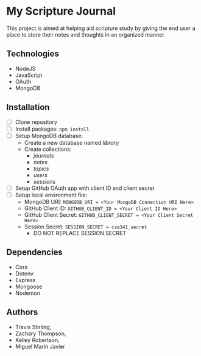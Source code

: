 # My Scripture Journal
This project is aimed at helping aid scripture study by giving the end user a place to store their notes and thoughts in an organized manner.

## Technologies
- NodeJS
- JavaScript
- OAuth
- MongoDB

## Installation
- [ ] Clone repository
- [ ] Install packages: `npm install`
- [ ] Setup MongoDB database:
    - Create a new database named _library_
    - Create collections:
        - _journals_
        - _notes_
        - _topics_
        - _users_
        - _sessions_
- [ ] Setup GitHub OAuth app with client ID and client secret
- [ ] Setup local environment file: 
    - MongoDB URI: `MONGODB_URI = <Your MongoDB Connection URI Here>`
    - GitHub Client ID: `GITHUB_CLIENT_ID = <Your Client ID Here>`
    - GitHub Client Secret: `GITHUB_CLIENT_SECRET = <Your Client Secret Here>`
    - Session Secret: `SESSION_SECRET = cse341_secret`
        - DO NOT REPLACE SESSION SECRET

## Dependencies
- Cors
- Dotenv
- Express
- Mongoose
- Nodemon

## Authors
- Travis Stirling, 
- Zachary Thompson, 
- Kelley Robertson,
- Miguel Marin Javier

